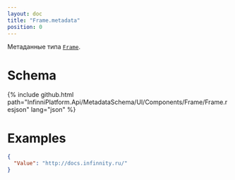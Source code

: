 ```yaml
---
layout: doc
title: "Frame.metadata"
position: 0
---
```


Метаданные типа [`Frame`](../).

# Schema

{% include github.html path="InfinniPlatform.Api/MetadataSchema/UI/Components/Frame/Frame.resjson" lang="json" %}

# Examples

```json
{
  "Value": "http://docs.infinnity.ru/"
}
```
